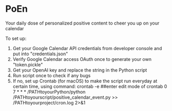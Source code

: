 # PoEn
Your daily dose of personalized positive content to cheer you up on your calendar

To set up:
1. Get your Google Calendar API credentials from developer console and put into "credentials.json"
2. Verify Google Calendar access OAuth once to generate your own "token.pickle"
3. Get your OpenAI key and replace the string in the Python script
4. Run script once to check if any bugs
5. If no, set up Crontab (for macOS) to make the script run everyday at certain time, using command:
     crontab -e  ##enter edit mode of crontab
     0 7 * * * /PATHtoyourPython/python /PATHtoyourscript/positive_calendar_event.py >> /PATHtoyourproject/cron.log 2>&1
